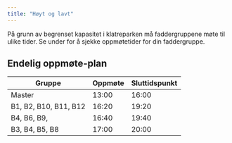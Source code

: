 ```yaml
---
title: "Høyt og lavt"
---
```


På grunn av begrenset kapasitet i klatreparken må faddergruppene møte til ulike tider. Se under for å sjekke oppmøtetider for din faddergruppe.

Endelig oppmøte-plan
------------------

Gruppe  | Oppmøte  | Sluttidspunkt
------------- | ------------- | -------------
Master  | 13:00  | 16:00
B1, B2, B10, B11, B12  | 16:20  | 19:20
B4, B6, B9,    | 16:40  | 19:40
B3, B4, B5, B8  | 17:00  | 20:00